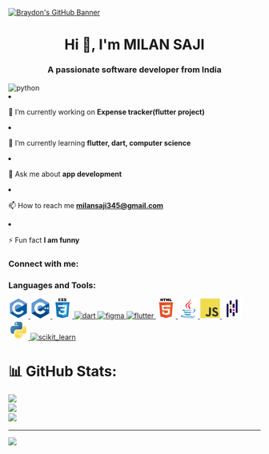 [![Braydon's GitHub Banner](https://as2.ftcdn.net/v2/jpg/05/02/05/55/1000_F_502055552_pVOQlTlPinx8W5j1RpTsjOMlVKlNZBgf.jpg)](https://Milansaji.io)

<h1 align="center">Hi 👋, I'm MILAN SAJI</h1>
<h3 align="center">A passionate software developer from India</h3>
<image align ="center" alt="python" width=400 src="https://media1.giphy.com/media/KAq5w47R9rmTuvWOWa/giphy.gif?cid=ecf05e47fx70qn63lc8jln7o3mh8v2ocgai9udb29jw7wd4r&ep=v1_gifs_search&rid=giphy.gif&ct=g"


- 🔭 I’m currently working on **Expense tracker(flutter project)**

- 🌱 I’m currently learning **flutter, dart, computer science**

- 💬 Ask me about **app development**

- 📫 How to reach me **milansaji345@gmail.com**

- ⚡ Fun fact **I am funny**

<h3 align="left">Connect with me:</h3>
<p align="left">
</p>

<h3 align="left">Languages and Tools:</h3>
<p align="left"> <a href="https://www.cprogramming.com/" target="_blank" rel="noreferrer"> <img src="https://raw.githubusercontent.com/devicons/devicon/master/icons/c/c-original.svg" alt="c" width="40" height="40"/> </a> <a href="https://www.w3schools.com/cpp/" target="_blank" rel="noreferrer"> <img src="https://raw.githubusercontent.com/devicons/devicon/master/icons/cplusplus/cplusplus-original.svg" alt="cplusplus" width="40" height="40"/> </a> <a href="https://www.w3schools.com/css/" target="_blank" rel="noreferrer"> <img src="https://raw.githubusercontent.com/devicons/devicon/master/icons/css3/css3-original-wordmark.svg" alt="css3" width="40" height="40"/> </a> <a href="https://dart.dev" target="_blank" rel="noreferrer"> <img src="https://www.vectorlogo.zone/logos/dartlang/dartlang-icon.svg" alt="dart" width="40" height="40"/> </a> <a href="https://www.figma.com/" target="_blank" rel="noreferrer"> <img src="https://www.vectorlogo.zone/logos/figma/figma-icon.svg" alt="figma" width="40" height="40"/> </a> <a href="https://flutter.dev" target="_blank" rel="noreferrer"> <img src="https://www.vectorlogo.zone/logos/flutterio/flutterio-icon.svg" alt="flutter" width="40" height="40"/> </a> <a href="https://www.w3.org/html/" target="_blank" rel="noreferrer"> <img src="https://raw.githubusercontent.com/devicons/devicon/master/icons/html5/html5-original-wordmark.svg" alt="html5" width="40" height="40"/> </a> <a href="https://www.java.com" target="_blank" rel="noreferrer"> <img src="https://raw.githubusercontent.com/devicons/devicon/master/icons/java/java-original.svg" alt="java" width="40" height="40"/> </a> <a href="https://developer.mozilla.org/en-US/docs/Web/JavaScript" target="_blank" rel="noreferrer"> <img src="https://raw.githubusercontent.com/devicons/devicon/master/icons/javascript/javascript-original.svg" alt="javascript" width="40" height="40"/> </a> <a href="https://pandas.pydata.org/" target="_blank" rel="noreferrer"> <img src="https://raw.githubusercontent.com/devicons/devicon/2ae2a900d2f041da66e950e4d48052658d850630/icons/pandas/pandas-original.svg" alt="pandas" width="40" height="40"/> </a> <a href="https://www.python.org" target="_blank" rel="noreferrer"> <img src="https://raw.githubusercontent.com/devicons/devicon/master/icons/python/python-original.svg" alt="python" width="40" height="40"/> </a> <a href="https://scikit-learn.org/" target="_blank" rel="noreferrer"> <img src="https://upload.wikimedia.org/wikipedia/commons/0/05/Scikit_learn_logo_small.svg" alt="scikit_learn" width="40" height="40"/> </a> </p>


# 📊 GitHub Stats:
![](https://github-readme-stats.vercel.app/api?username=Milansaji&theme=dark&hide_border=false&include_all_commits=false&count_private=false)<br/>
![](https://github-readme-streak-stats.herokuapp.com/?user=Milansaji&theme=dark&hide_border=false)<br/>
![](https://github-readme-stats.vercel.app/api/top-langs/?username=Milansaji&theme=dark&hide_border=false&include_all_commits=false&count_private=false&layout=compact)

---
[![](https://visitcount.itsvg.in/api?id=Milansaji&icon=0&color=0)](https://visitcount.itsvg.in)

<!-- Proudly created with GPRM ( https://gprm.itsvg.in ) -->

